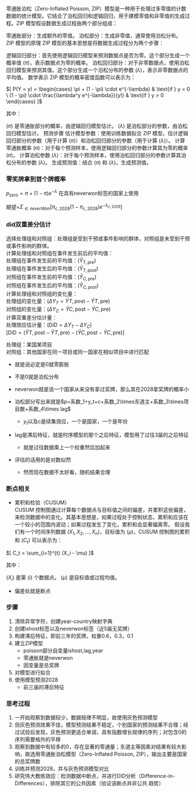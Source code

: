 零通胀泊松（Zero-Inflated Poisson, ZIP）模型是一种用于处理过多零值的计数数据的统计模型。它结合了泊松回归和逻辑回归，用于建模零值和非零值的生成过程。ZIP 模型假设数据生成过程由两个部分组成：

零通胀部分：生成额外的零值。
泊松部分：生成非零值，通常使用泊松分布。
ZIP 模型的原理
ZIP 模型的基本思想是将数据生成过程分为两个步骤：

逻辑回归部分：首先使用逻辑回归模型来预测数据点是否为零。这个部分生成一个概率值 ($\pi$)，表示数据点为零的概率。
泊松回归部分：对于非零数据点，使用泊松回归模型来预测其值。这个部分生成一个泊松分布的参数 ($\lambda$)，表示非零数据点的平均值。
数学表示
ZIP 模型的概率密度函数可以表示为：

$[ P(Y = y) = \begin{cases} \pi + (1 - \pi) \cdot e^{-\lambda} & \text{if } y = 0 \ (1 - \pi) \cdot \frac{\lambda^y e^{-\lambda}}{y!} & \text{if } y > 0 \end{cases} ]$

其中：

($\pi$) 是零通胀部分的概率，由逻辑回归模型估计。
($\lambda$) 是泊松部分的参数，由泊松回归模型估计。
预测步骤
估计模型参数：使用训练数据拟合 ZIP 模型，估计逻辑回归部分的参数（用于计算 ($\pi$)）和泊松回归部分的参数（用于计算 ($\lambda$)）。
计算零通胀概率 ($\pi$)：对于每个预测样本，使用逻辑回归部分的参数计算其为零的概率 ($\pi$)。
计算泊松参数 ($\lambda$)：对于每个预测样本，使用泊松回归部分的参数计算其泊松分布的参数 ($\lambda$)。
生成预测值：结合 ($\pi$) 和 ($\lambda$)，生成预测值。

### 零奖牌拿到首个牌概率
$p_{zero}=\pi + (1-\pi)e^{-\lambda}$
在具有neverwon标签的国家上使用

期望=$\Sigma_{\in neverWon}[\pi_{c,2028}(1-\pi_{c,2028})e^{-\lambda _{c,2028}}]$

### did双重差分估计
选择处理组和对照组：处理组是受到干预或事件影响的群体，对照组是未受到干预或事件影响的群体。\
计算处理组和对照组在事件发生前后的平均值：\
处理组在事件发生前的平均值：$(\bar{Y}_{T, \text{pre}})$\
处理组在事件发生后的平均值：$(\bar{Y}_{T, \text{post}})$\
对照组在事件发生前的平均值：$(\bar{Y}_{C, \text{pre}})$\
对照组在事件发生后的平均值：$(\bar{Y}_{C, \text{post}})$\
计算处理组和对照组的变化量：\
处理组的变化量：$(\Delta Y_T = \bar{Y}{T, \text{post}} - \bar{Y}{T, \text{pre}})$\
对照组的变化量：$(\Delta Y_C = \bar{Y}{C, \text{post}} - \bar{Y}{C, \text{pre}})$\
计算双重差分估计量：\
处理效应估计量：$(\text{DiD} = \Delta Y_T - \Delta Y_C)$\
$[\text{DiD} = (\bar{Y}{T, \text{post}} - \bar{Y}{T, \text{pre}}) - (\bar{Y}{C, \text{post}} - \bar{Y}{C, \text{pre}})]$

处理组：某国某项目\
对照组：其他国家在同⼀项⽬或同⼀国家在相似项⽬中进⾏匹配

+ 就是说必定是0就零膨胀
+ 不是0就是泊松分布
+ neverwon就是说一个国家从来没有拿过奖牌，那么其在2028拿奖牌的概率小
+ 泊松部分写出来就是$p=系数_1+y_t+c+系数_2\times东道主+系数_3\times项目数+系数_4\times lag$
    + $y_t$以及c是续集效应，一个是国家，一个是年份
+ lag是滞后特征，就是时序模型的那个之后特征，模型用了过往3届的之后特征
    + 就是过往数据乘上一个权重然后加起来

+ 评估的话用的是对数似然
    + 然而现在数据不太好看，随机结果合理
### 断点相关
+ 累积和检验（CUSUM）\
CUSUM 控制图通过计算每个数据点与目标值之间的偏差，并累积这些偏差，来检测数据中的变化。其基本思想是，如果过程处于控制状态，累积和应该在一个较小的范围内波动；如果过程发生了变化，累积和会显著偏离零。
假设我们有一个时间序列数据 $( X_1, X_2, \ldots, X_n )$，目标值为 $( \mu )$，CUSUM 控制图的累积和 $( C_t )$ 可以表示为：

$[ C_t = \sum_{i=1}^{t} (X_i - \mu) ]$

其中：

$( X_i )$ 是第 $( i )$ 个数据点。
$( \mu )$ 是目标值或过程均值。
+ 偏差处就是断点

### 步骤
1. 清除异常字符，创建year-country映射字典
2. 创建ishost标签以及neverwon标签（近5届无奖牌）
3. 构建滞后特征，即前三年的奖牌，权重0.6，0.3，0.1
4. 建立ZIP模型
    + poisson部分自变量ishost,lag,year
    + 零通胀就是neverwon
    + 因变量是总奖牌
5. 对模型进行拟合
6. 使用模型预测2028
    + 前三届的滞后特征

### 思考过程
1. 一开始观察到数据较少，数据规律不明显，故使用灰色预测模型
2. 但灰色预测效果不佳，模型预测结果不稳定，个别国家的预测结果不合理；经过试验后发现，灰色预测更适合单调，具有指数增长规律的序列；对包含0的序列需要格外的平移
3. 观察到数据中有较多的0，存在显著的零通量；东道主等因素对结果有较大影响，故选用零通胀泊松模型（Zero-Inflated Poisson, ZIP），输出主要是国家的总奖牌数
4. 训练并预测2028，并与灰色预测模型对比
5. 研究伟大教练效应：检测数据中断点，并进行DID分析（Difference-in-Differences），排除其它的公共因素（验证该断点并⾮公共
趋势）


























